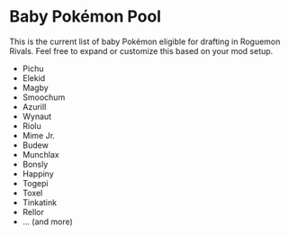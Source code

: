 
# Baby Pokémon Pool

This is the current list of baby Pokémon eligible for drafting in Roguemon Rivals.
Feel free to expand or customize this based on your mod setup.

- Pichu
- Elekid
- Magby
- Smoochum
- Azurill
- Wynaut
- Riolu
- Mime Jr.
- Budew
- Munchlax
- Bonsly
- Happiny
- Togepi
- Toxel
- Tinkatink
- Rellor
- ... (and more)
